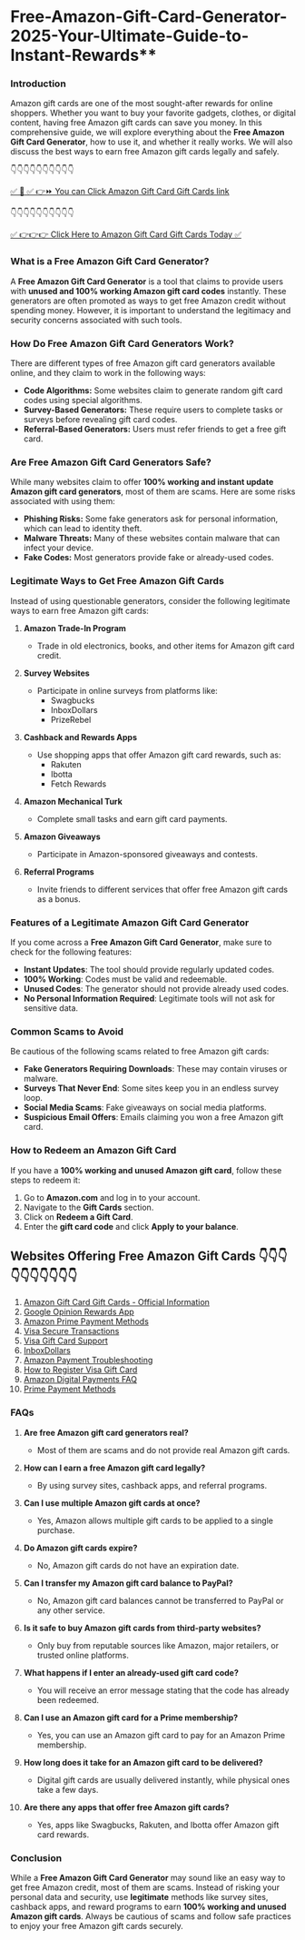 # Free-Amazon-Gift-Card-Generator-2025-Your-Ultimate-Guide-to-Instant-Rewards**

### Introduction

Amazon gift cards are one of the most sought-after rewards for online shoppers. Whether you want to buy your favorite gadgets, clothes, or digital content, having free Amazon gift cards can save you money. In this comprehensive guide, we will explore everything about the **Free Amazon Gift Card Generator**, how to use it, and whether it really works. We will also discuss the best ways to earn free Amazon gift cards legally and safely.


 👇👇👇👇👇👇👇👇👇👇

[✅ 📌 ✅ 👉⏩ You can Click Amazon Gift Card Gift Cards link](https://dmfarid.com/best-amazon-gift-card/)

 👇👇👇👇👇👇👇👇👇👇

[✅ 👉👉👉 Click Here to Amazon Gift Card Gift Cards Today ✅](https://dmfarid.com/best-amazon-gift-card/)


### What is a Free Amazon Gift Card Generator?

A **Free Amazon Gift Card Generator** is a tool that claims to provide users with **unused and 100% working Amazon gift card codes** instantly. These generators are often promoted as ways to get free Amazon credit without spending money. However, it is important to understand the legitimacy and security concerns associated with such tools.

### How Do Free Amazon Gift Card Generators Work?

There are different types of free Amazon gift card generators available online, and they claim to work in the following ways:

- **Code Algorithms:** Some websites claim to generate random gift card codes using special algorithms.
- **Survey-Based Generators:** These require users to complete tasks or surveys before revealing gift card codes.
- **Referral-Based Generators:** Users must refer friends to get a free gift card.

### Are Free Amazon Gift Card Generators Safe?

While many websites claim to offer **100% working and instant update Amazon gift card generators**, most of them are scams. Here are some risks associated with using them:

- **Phishing Risks:** Some fake generators ask for personal information, which can lead to identity theft.
- **Malware Threats:** Many of these websites contain malware that can infect your device.
- **Fake Codes:** Most generators provide fake or already-used codes.

### Legitimate Ways to Get Free Amazon Gift Cards

Instead of using questionable generators, consider the following legitimate ways to earn free Amazon gift cards:

1. **Amazon Trade-In Program**
   - Trade in old electronics, books, and other items for Amazon gift card credit.

2. **Survey Websites**
   - Participate in online surveys from platforms like:
     - Swagbucks
     - InboxDollars
     - PrizeRebel

3. **Cashback and Rewards Apps**
   - Use shopping apps that offer Amazon gift card rewards, such as:
     - Rakuten
     - Ibotta
     - Fetch Rewards

4. **Amazon Mechanical Turk**
   - Complete small tasks and earn gift card payments.

5. **Amazon Giveaways**
   - Participate in Amazon-sponsored giveaways and contests.

6. **Referral Programs**
   - Invite friends to different services that offer free Amazon gift cards as a bonus.

### Features of a Legitimate Amazon Gift Card Generator

If you come across a **Free Amazon Gift Card Generator**, make sure to check for the following features:

- **Instant Updates**: The tool should provide regularly updated codes.
- **100% Working**: Codes must be valid and redeemable.
- **Unused Codes**: The generator should not provide already used codes.
- **No Personal Information Required**: Legitimate tools will not ask for sensitive data.

### Common Scams to Avoid

Be cautious of the following scams related to free Amazon gift cards:

- **Fake Generators Requiring Downloads**: These may contain viruses or malware.
- **Surveys That Never End**: Some sites keep you in an endless survey loop.
- **Social Media Scams**: Fake giveaways on social media platforms.
- **Suspicious Email Offers**: Emails claiming you won a free Amazon gift card.

### How to Redeem an Amazon Gift Card

If you have a **100% working and unused Amazon gift card**, follow these steps to redeem it:

1. Go to **Amazon.com** and log in to your account.
2. Navigate to the **Gift Cards** section.
3. Click on **Redeem a Gift Card**.
4. Enter the **gift card code** and click **Apply to your balance**.

## Websites Offering Free Amazon Gift Cards 👇👇👇👇👇👇👇👇👇👇

1. [Amazon Gift Card Gift Cards - Official Information](https://dmfarid.com/best-amazon-gift-card/)
2. [Google Opinion Rewards App](https://dmfarid.com/best-amazon-gift-card/)
3. [Amazon Prime Payment Methods](https://dmfarid.com/best-amazon-gift-card/)
4. [Visa Secure Transactions](https://dmfarid.com/best-amazon-gift-card/)
5. [Visa Gift Card Support](https://dmfarid.com/best-amazon-gift-card/)
6. [InboxDollars](https://dmfarid.com/best-amazon-gift-card/)
7. [Amazon Payment Troubleshooting](https://dmfarid.com/best-amazon-gift-card/)
8. [How to Register Visa Gift Card](https://dmfarid.com/best-amazon-gift-card/)
9. [Amazon Digital Payments FAQ](https://dmfarid.com/best-amazon-gift-card/)
10. [Prime Payment Methods](https://dmfarid.com/best-amazon-gift-card/)
### FAQs

1. **Are free Amazon gift card generators real?**
   - Most of them are scams and do not provide real Amazon gift cards.

2. **How can I earn a free Amazon gift card legally?**
   - By using survey sites, cashback apps, and referral programs.

3. **Can I use multiple Amazon gift cards at once?**
   - Yes, Amazon allows multiple gift cards to be applied to a single purchase.

4. **Do Amazon gift cards expire?**
   - No, Amazon gift cards do not have an expiration date.

5. **Can I transfer my Amazon gift card balance to PayPal?**
   - No, Amazon gift card balances cannot be transferred to PayPal or any other service.

6. **Is it safe to buy Amazon gift cards from third-party websites?**
   - Only buy from reputable sources like Amazon, major retailers, or trusted online platforms.

7. **What happens if I enter an already-used gift card code?**
   - You will receive an error message stating that the code has already been redeemed.

8. **Can I use an Amazon gift card for a Prime membership?**
   - Yes, you can use an Amazon gift card to pay for an Amazon Prime membership.

9. **How long does it take for an Amazon gift card to be delivered?**
   - Digital gift cards are usually delivered instantly, while physical ones take a few days.

10. **Are there any apps that offer free Amazon gift cards?**
    - Yes, apps like Swagbucks, Rakuten, and Ibotta offer Amazon gift card rewards.

### Conclusion

While a **Free Amazon Gift Card Generator** may sound like an easy way to get free Amazon credit, most of them are scams. Instead of risking your personal data and security, use **legitimate** methods like survey sites, cashback apps, and reward programs to earn **100% working and unused Amazon gift cards**. Always be cautious of scams and follow safe practices to enjoy your free Amazon gift cards securely.

